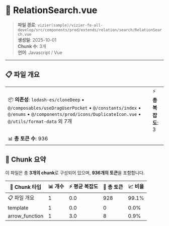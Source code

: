 # 📄 RelationSearch.vue

> **파일 경로**: `vizier(sample)/vizier-fe-all-develop/src/components/prod/extends/relation/search/RelationSearch.vue`  
> **생성일**: 2025-10-01  
> **Chunk 수**: 3개  
> **언어**: Javascript / Vue
---


## 📋 파일 개요

| | |
|--|--|
| 📦 **의존성**: `lodash-es/cloneDeep` • `@/composables/useDragUserPocket` • `@/constants/index` • `@/enums` • `@/components/prod/icons/DuplicateIcon.vue` • `@/utils/format-data` 외 7개 | ⚡ **총 복잡도**: 3 |
| 📊 **총 토큰 수**: 936 |  |






## 🧩 Chunk 요약

이 파일은 총 **3개의 chunk**로 구성되어 있으며, **936개의 토큰**을 포함합니다.

| 🧩 Chunk 타입 | 📊 개수 | ⚡ 평균 복잡도 | 📝 총 토큰 | 📈 비율 |
|---------------|--------|-------------|----------|--------|
| 📋 파일 개요 | 1 | 0.0 | 928 | 99.1% |
| template | 1 | 0.0 | 0 | 0.0% |
| arrow_function | 1 | 3.0 | 8 | 0.9% |


